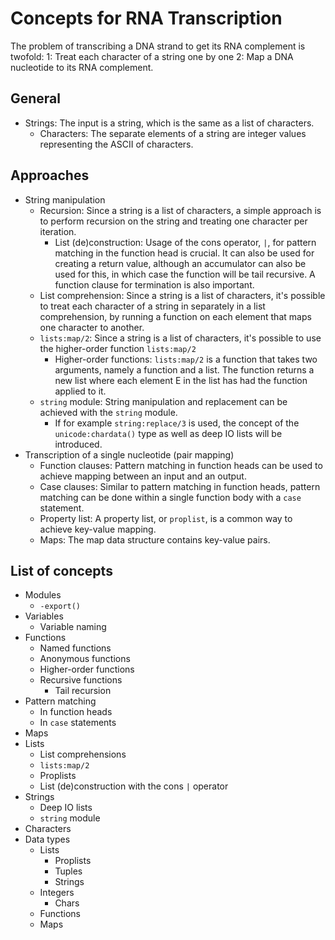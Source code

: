 # Concepts for RNA Transcription
The problem of transcribing a DNA strand to get its RNA complement is twofold:
1: Treat each character of a string one by one
2: Map a DNA nucleotide to its RNA complement.

## General
- Strings: The input is a string, which is the same as a list of characters.
  - Characters: The separate elements of a string are integer values
    representing the ASCII of characters.

## Approaches
- String manipulation
  - Recursion: Since a string is a list of characters, a simple approach is to
    perform recursion on the string and treating one character per iteration.
    - List (de)construction: Usage of the cons operator, `|`, for pattern
      matching in the function head is crucial. It can also be used for creating
      a return value, although an accumulator can also be used for this, in
      which case the function will be tail recursive.
      A function clause for termination is also important.
  - List comprehension: Since a string is a list of characters, it's possible to
    treat each character of a string in separately in a list comprehension,
    by running a function on each element that maps one character to another.
  - `lists:map/2`: Since a string is a list of characters, it's possible to
    use the higher-order function `lists:map/2`
    - Higher-order functions: `lists:map/2` is a function that takes two
      arguments, namely a function and a list. The function returns a new list
     where each element E in the list has had the function applied to it.
  - `string` module: String manipulation and replacement can be achieved with
    the `string` module.
    - If for example `string:replace/3` is used, the concept of the
      `unicode:chardata()` type as well as deep IO lists will be introduced.
- Transcription of a single nucleotide (pair mapping)
  - Function clauses: Pattern matching in function heads can be used to achieve
    mapping between an input and an output.
  - Case clauses: Similar to pattern matching in function heads, pattern
    matching can be done within a single function body with a `case` statement.
  - Property list: A property list, or `proplist`, is a common way to achieve
    key-value mapping.
  - Maps: The map data structure contains key-value pairs.

## List of concepts
- Modules
  - `-export()`
- Variables
  - Variable naming
- Functions
  - Named functions
  - Anonymous functions
  - Higher-order functions
  - Recursive functions
    - Tail recursion
- Pattern matching
  - In function heads
  - In `case` statements
- Maps
- Lists
  - List comprehensions
  - `lists:map/2`
  - Proplists
  - List (de)construction with the cons `|` operator
- Strings
  - Deep IO lists
  - `string` module
- Characters
- Data types
  - Lists
    - Proplists
    - Tuples
    - Strings
  - Integers
    - Chars
  - Functions
  - Maps
